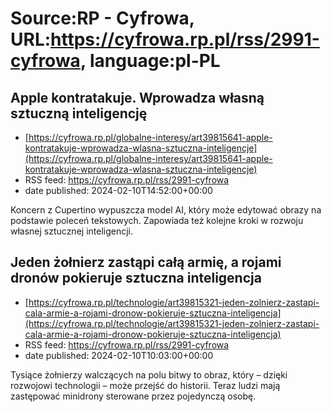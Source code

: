 # Source:RP - Cyfrowa, URL:https://cyfrowa.rp.pl/rss/2991-cyfrowa, language:pl-PL

## Apple kontratakuje. Wprowadza własną sztuczną inteligencję
 - [https://cyfrowa.rp.pl/globalne-interesy/art39815641-apple-kontratakuje-wprowadza-wlasna-sztuczna-inteligencje](https://cyfrowa.rp.pl/globalne-interesy/art39815641-apple-kontratakuje-wprowadza-wlasna-sztuczna-inteligencje)
 - RSS feed: https://cyfrowa.rp.pl/rss/2991-cyfrowa
 - date published: 2024-02-10T14:52:00+00:00

Koncern z Cupertino wypuszcza model AI, który może edytować obrazy na podstawie poleceń tekstowych. Zapowiada też kolejne kroki w rozwoju własnej sztucznej inteligencji.

## Jeden żołnierz zastąpi całą armię, a rojami dronów pokieruje sztuczna inteligencja
 - [https://cyfrowa.rp.pl/technologie/art39815321-jeden-zolnierz-zastapi-cala-armie-a-rojami-dronow-pokieruje-sztuczna-inteligencja](https://cyfrowa.rp.pl/technologie/art39815321-jeden-zolnierz-zastapi-cala-armie-a-rojami-dronow-pokieruje-sztuczna-inteligencja)
 - RSS feed: https://cyfrowa.rp.pl/rss/2991-cyfrowa
 - date published: 2024-02-10T10:03:00+00:00

Tysiące żołnierzy walczących na polu bitwy to obraz, który – dzięki rozwojowi technologii – może przejść do historii. Teraz ludzi mają zastępować minidrony sterowane przez pojedynczą osobę.

